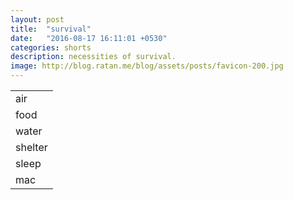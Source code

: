 ```yaml
---
layout: post
title:  "survival"
date:   "2016-08-17 16:11:01 +0530"
categories: shorts
description: necessities of survival.
image: http://blog.ratan.me/blog/assets/posts/favicon-200.jpg
---
```

<table cellpadding=10px>
<tr>
<td>
 <i class="fa fa-wifi fa-lg"></i> air
 </td>
 </tr>
 <tr>
<td>
  <i class="fa fa-cutlery fa-lg"></i> food
   </td>
 </tr>
 <tr>
<td>
  <i class="fa fa-tint fa-lg"></i> water
   </td>
 </tr>
 <tr>
<td>
  <i class="fa fa-home fa-lg"></i> shelter
   </td>
 </tr>
 <tr>
<td>
  <i class="fa fa-bed fa-lg"></i> sleep
  </td>
 </tr>
 <tr>
<td>
  <i class="fa fa-apple fa-lg"></i> mac
   </td>
 </tr>
</table>
